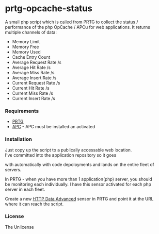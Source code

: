 # prtg-opcache-status
A small php script which is called from PRTG to collect the status / performance of the php OpCache / APCu for web applications.
It returns multiple channels of data:

- Memory Limit
- Memory Free
- Memory Used
- Cache Entry Count
- Average Request Rate /s
- Average Hit Rate /s
- Average Miss Rate /s
- Average Insert Rate /s
- Current Request Rate /s
- Current Hit Rate /s
- Current Miss Rate /s
- Current Insert Rate /s

### Requirements

* [PRTG] 
* [APC] - APC must be installed an activated

### Installation

Just copy up the script to a publically accessable web location.  
I've committed into the application repository so it goes 

with automatically 
with code depoloyments and lands on the entire fleet of servers.

In PRTG - when you have more than 1 application(php) server, you should be monitoring each individually. 
I have this sensor activated for each php server in each fleet.

Create a new [HTTP Data Advanced] sensor in PRTG and point it at the URL where it can reach the script.

### License
The Unlicense


   [PRTG]: <https://www.paessler.com/prtg>
   [APC]: <http://pecl.php.net/package/APCu>
   [HTTP Data Advanced]: https://www.paessler.com/manuals/prtg/custom_sensors#advanced_sensors
